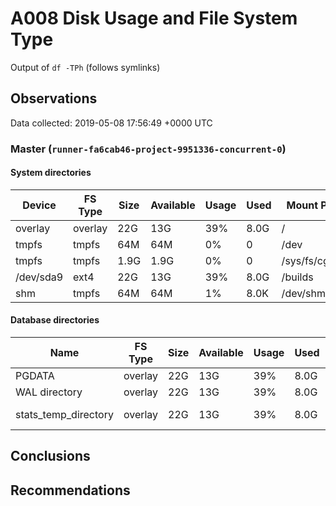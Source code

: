 # A008 Disk Usage and File System Type
Output of `df -TPh` (follows symlinks)

## Observations ##
Data collected: 2019-05-08 17:56:49 +0000 UTC  

    
        
### Master (`runner-fa6cab46-project-9951336-concurrent-0`) ###

#### System directories ####
Device | FS Type | Size | Available | Usage | Used | Mount Point 
-------|---------|------|-----------|-----|------|-------------
overlay|overlay|22G|13G|39%|8.0G|/
tmpfs|tmpfs|64M|64M|0%|0|/dev
tmpfs|tmpfs|1.9G|1.9G|0%|0|/sys/fs/cgroup
/dev/sda9|ext4|22G|13G|39%|8.0G|/builds
shm|tmpfs|64M|64M|1%|8.0K|/dev/shm


#### Database directories ####
Name | FS Type | Size | Available | Usage | Used | Mount Point | Path | Device
-----|---------|------|-----------|-----|------|-------------|------|-------
PGDATA|overlay|22G|13G|39%|8.0G|/|/var/lib/postgresql/11/main|overlay
WAL directory|overlay|22G|13G|39%|8.0G|/|/var/lib/postgresql/11/main/pg_wal|overlay
stats_temp_directory|overlay|22G|13G|39%|8.0G|/|/var/run/postgresql/11-main.pg_stat_tmp|overlay


        
    




## Conclusions ##

## Recommendations ##
